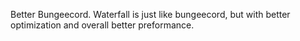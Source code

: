 Better Bungeecord. Waterfall is just like bungeecord, but with better optimization and overall better preformance.
